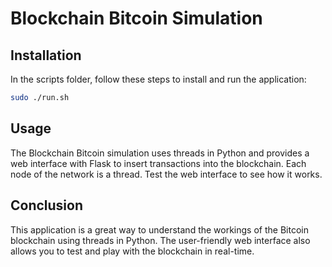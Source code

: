 # Blockchain Bitcoin Simulation

## Installation
In the scripts folder, follow these steps to install and run the application:
```bash
sudo ./run.sh
```

## Usage
The Blockchain Bitcoin simulation uses threads in Python and provides a web interface with Flask to insert transactions into the blockchain. Each node of the network is a thread. Test the web interface to see how it works.

## Conclusion
This application is a great way to understand the workings of the Bitcoin blockchain using threads in Python. The user-friendly web interface also allows you to test and play with the blockchain in real-time.